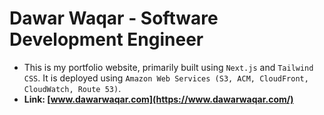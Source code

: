 # Dawar Waqar - Software Development Engineer
- This is my portfolio website, primarily built using `Next.js` and `Tailwind CSS`. It is deployed using `Amazon Web Services (S3, ACM, CloudFront, CloudWatch, Route 53)`.
- **Link: [www.dawarwaqar.com](https://www.dawarwaqar.com/)**


